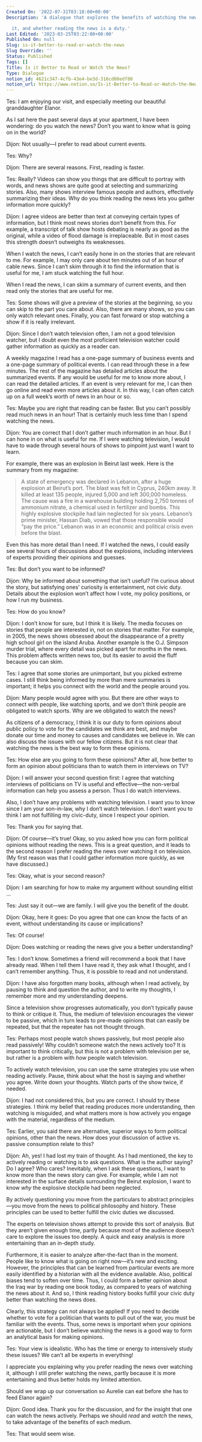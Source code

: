 ```yaml
---
Created On: '2022-07-31T03:18:00+00:00'
Description: 'A dialogue that explores the benefits of watching the news vs. reading

  it, and whether reading the news is a duty.'
Last Edited: '2023-03-25T03:22:00+00:00'
Published On: null
Slug: is-it-better-to-read-or-watch-the-news
Slug Override: ''
Status: Published
Tags: []
Title: Is it Better to Read or Watch the News?
Type: Dialogue
notion_id: 4621c347-4cfb-43e4-be3d-316cd08edf80
notion_url: https://www.notion.so/Is-it-Better-to-Read-or-Watch-the-News-4621c3474cfb43e4be3d316cd08edf80
---
```

<p><span class="sc">Tes:</span> I am enjoying our visit, and especially meeting our beautiful granddaughter Elanor.</p>
<p>As I sat here the past several days at your apartment, I have been wondering: do you watch the news? Don’t you want to know what is going on in the world?</p>
<p><span class="sc">Dijon:</span> Not usually—I prefer to read about current events.</p>
<p><span class="sc">Tes:</span> Why?</p>
<p><span class="sc">Dijon:</span> There are several reasons. First, reading is faster.</p>
<p><span class="sc">Tes:</span> Really? Videos can show you things that are difficult to portray with words, and news shows are quite good at selecting and summarizing stories. Also, many shows interview famous people and authors, effectively summarizing their ideas. Why do you think reading the news lets you gather information more quickly?</p>
<p><span class="sc">Dijon:</span> I agree videos are better than text at conveying certain types of information, but I think most news stories don’t benefit from this. For example, a transcript of talk show hosts debating is nearly as good as the original, while a video of flood damage is irreplaceable. But in most cases this strength doesn’t outweighs its weaknesses.</p>
<p>When I watch the news, I can’t easily hone in on the stories that are relevant to me. For example, I may only care about ten minutes out of an hour of cable news. Since I can’t skim through it to find the information that is useful for me, I am stuck watching the full hour.</p>
<p>When I read the news, I can skim a summary of current events, and then read only the stories that are useful for me.</p>
<p><span class="sc">Tes:</span> Some shows will give a preview of the stories at the beginning, so you can skip to the part you care about. Also, there are many shows, so you can only watch relevant ones. Finally, you can fast forward or stop watching a show if it is really irrelevant.</p>
<p><span class="sc">Dijon:</span> Since I don’t watch television often, I am not a good television watcher, but I doubt even the most proficient television watcher could gather information as quickly as a reader can.</p>
<p>A weekly magazine I read has a one-page summary of business events and a one-page summary of political events. I can read through these in a few minutes. The rest of the magazine has detailed articles about the summarized events. If any would be useful for me to know more about, I can read the detailed articles. If an event is very relevant for me, I can then go online and read even more articles about it. In this way, I can often catch up on a full week’s worth of news in an hour or so.</p>
<p><span class="sc">Tes:</span> Maybe you are right that reading can be faster. But you can’t possibly read much news in an hour! That is certainly much less time than I spend watching the news.</p>
<p><span class="sc">Dijon:</span> You are correct that I don’t gather much information in an hour. But I can hone in on what is useful for me. If I were watching television, I would have to wade through several hours of shows to pinpoint just want I want to learn.</p>
<p>For example, there was an explosion in Beirut last week. Here is the summary from my magazine:</p>
<blockquote><p>
A state of emergency was declared in Lebanon, after a huge explosion at
Beirut’s port. The blast was felt in Cyprus, 240km away. It killed at
least 135 people, injured 5,000 and left 300,000 homeless. The cause was
a fire in a warehouse building holding 2,750 tonnes of ammonium nitrate,
a chemical used in fertilizer and bombs. This highly explosive stockpile
had lain neglected for six years. Lebanon’s prime minister, Hassan Diab,
vowed that those responsible would “pay the price.” Lebanon was in an
economic and political crisis even before the blast.
</p></blockquote>

<p>Even this has more detail than I need. If I watched the news, I could easily see several hours of discussions about the explosions, including interviews of experts providing their opinions and guesses.</p>
<p><span class="sc">Tes:</span> But don’t you want to be informed?</p>
<p><span class="sc">Dijon:</span> Why be informed about something that isn’t useful? I’m curious about the story, but satisfying ones’ curiosity is entertainment, not civic duty. Details about the explosion won’t affect how I vote, my policy positions, or how I run my business.</p>
<p><span class="sc">Tes:</span> How do you know?</p>
<p><span class="sc">Dijon:</span> I don’t know for sure, but I think it is likely. The media focuses on stories that people are interested in, not on stories that matter. For example, in 2005, the news shows obsessed about the disappearance of a pretty high school girl on the island Aruba. Another example is the O.J. Simpson murder trial, where every detail was picked apart for months in the news. This problem affects written news too, but its easier to avoid the fluff because you can skim.</p>
<p><span class="sc">Tes:</span> I agree that some stories are unimportant, but you picked extreme cases. I still think being informed by more than mere summaries is important; it helps you connect with the world and the people around you.</p>
<p><span class="sc">Dijon:</span> Many people would agree with you. But there are other ways to connect with people, like watching sports, and we don’t think people are obligated to watch sports. Why are we obligated to watch the news?</p>
<p>As citizens of a democracy, I think it is our duty to form opinions about public policy to vote for the candidates we think are best, and maybe donate our time and money to causes and candidates we believe in. We can also discuss the issues with our fellow citizens. But it is not clear that watching the news is the best way to form these opinions.</p>
<p><span class="sc">Tes:</span> How else are you going to form these opinions? After all, how better to form an opinion about politicians than to watch them in interviews on TV?</p>
<p><span class="sc">Dijon:</span> I will answer your second question first: I agree that watching interviews of politicians on TV is useful and effective—the non-verbal information can help you assess a person. Thus I do watch interviews.</p>
<p>Also, I don’t have any problems with watching television. I want you to know since I am your son-in-law, why I don’t watch television. I don’t want you to think I am not fulfilling my civic-duty, since I respect your opinion.</p>
<p><span class="sc">Tes:</span> Thank you for saying that.</p>
<p><span class="sc">Dijon:</span> Of course—it’s true! Okay, so you asked how you can form political opinions without reading the news. This is a great question, and it leads to the second reason I prefer reading the news over watching it on television. (My first reason was that I could gather information more quickly, as we have discussed.)</p>
<p><span class="sc">Tes:</span> Okay, what is your second reason?</p>
<p><span class="sc">Dijon:</span> I am searching for how to make my argument without sounding elitist …</p>
<p><span class="sc">Tes:</span> Just say it out—we are family. I will give you the benefit of the doubt.</p>
<p><span class="sc">Dijon:</span> Okay, here it goes: Do you agree that one can know the facts of an event, without understanding its cause or implications?</p>
<p><span class="sc">Tes:</span> Of course!</p>
<p><span class="sc">Dijon:</span> Does watching or reading the news give you a better understanding?</p>
<p><span class="sc">Tes:</span> I don’t know. Sometimes a friend will recommend a book that I have already read. When I tell them I have read it, they ask what I thought, and I can’t remember anything. Thus, it is possible to read and not understand.</p>
<p><span class="sc">Dijon:</span> I have also forgotten many books, although when I read actively, by pausing to think and question the author, and to write my thoughts, I remember more and my understanding deepens.</p>
<p>Since a television show progresses automatically, you don’t typically pause to think or critique it. Thus, the medium of television encourages the viewer to be passive, which in turn leads to pre-made opinions that can easily be repeated, but that the repeater has not thought through.</p>
<p><span class="sc">Tes:</span> Perhaps most people watch shows passively, but most people also read passively! Why couldn’t someone watch the news actively too? It is important to think critically, but this is not a problem with television per se, but rather is a problem with <em>how</em> people watch television.</p>
<p>To actively watch television, you can use the same strategies you use when reading actively. Pause, think about what the host is saying and whether you agree. Write down your thoughts. Watch parts of the show twice, if needed.</p>
<p><span class="sc">Dijon:</span> I had not considered this, but you are correct. I should try these strategies. I think my belief that reading produces more understanding, then watching is misguided, and what matters more is how actively you engage with the material, regardless of the medium.</p>
<p><span class="sc">Tes:</span> Earlier, you said there are alternative, superior ways to form political opinions, other than the news. How does your discussion of active vs. passive consumption relate to this?</p>
<p><span class="sc">Dijon:</span> Ah, yes! I had lost my train of thought. As I had mentioned, the key to actively reading or watching is to ask questions. What is the author saying? Do I agree? Who cares? Inevitably, when I ask these questions, I want to know more than the news story can give. For example, while I am not interested in the surface details surrounding the Beirut explosion, I want to know <em>why</em> the explosive stockpile had been neglected.</p>
<p>By actively questioning you move from the particulars to abstract principles—you move from the news to political philosophy and history. These principles can be used to better fulfill the civic duties we discussed.</p>
<p>The experts on television shows attempt to provide this sort of analysis. But they aren’t given enough time, partly because most of the audience doesn’t care to explore the issues too deeply. A quick and easy analysis is more entertaining than an in-depth study.</p>
<p>Furthermore, it is easier to analyze after-the-fact than in the moment. People like to know what is going on right now—it’s new and exciting. However, the principles that can be learned from particular events are more easily identified by a historian with all the evidence available. Also, political biases tend to soften over time. Thus, I could form a better opinion about the Iraq war by reading one book today, as compared to years of watching the news about it. And so, I think reading history books fulfill your civic duty better than watching the news does.</p>
<p>Clearly, this strategy can not always be applied! If you need to decide whether to vote for a politician that wants to pull out of the war, you must be familiar with the events. Thus, some news is important when your opinions are actionable, but I don’t believe watching the news is a good way to form an analytical basis for making opinions.</p>
<p><span class="sc">Tes:</span> Your view is idealistic. Who has the time or energy to intensively study these issues? We can’t all be experts in everything!</p>
<p>I appreciate you explaining why you prefer reading the news over watching it, although I still prefer watching the news, partly because it is more entertaining and thus better holds my limited attention.</p>
<p>Should we wrap up our conversation so Aurelie can eat before she has to feed Elanor again?</p>
<p><span class="sc">Dijon:</span> Good idea. Thank you for the discussion, and for the insight that one can watch the news actively. Perhaps we should <em>read</em> and <em>watch</em> the news, to take advantage of the benefits of each medium.</p>
<p><span class="sc">Tes:</span> That would seem wise.</p>
